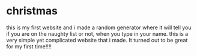 # christmas
 this is my first website and i made a random generator where it will tell you if you are on the naughty list or not, when you type in your name. this is a very simple yet complicated website that i made. It turned out to be great for my first time!!!! 
